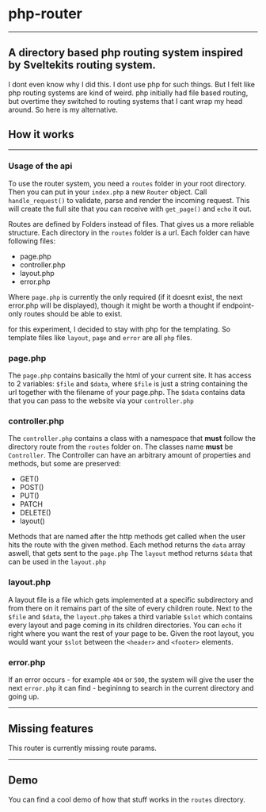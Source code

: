 # php-router

---
A directory based php routing system inspired by Sveltekits routing system.
---

I dont even know why I did this. I dont use php for such things. But I felt like php routing systems are kind of weird. php initially had file based routing, but overtime they switched to routing systems that I cant wrap my head around. So here is my alternative.

## How it works
---
### Usage of the api

To use the router system, you need a `routes` folder in your root directory. Then you can put in your `index.php` a new `Router` object.
Call `handle_request()` to validate, parse and render the incoming request. This will create the full site that you can receive with `get_page()` and `echo` it out.

Routes are defined by Folders instead of files. That gives us a more reliable structure.
Each directory in the `routes` folder is a url.
Each folder can have following files:

- page.php
- controller.php
- layout.php
- error.php

Where `page.php` is currently the only required (if it doesnt exist, the next error.php will be displayed), though it might be worth a thought if endpoint-only routes should be able to exist.

for this experiment, I decided to stay with php for the templating. So template files like `layout`, `page` and `error` are all `php` files.

### page.php

The `page.php` contains basically the html of your current site. It has access to 2 variables: `$file` and `$data`, where `$file` is just a string containing the url together with the filename of your page.php. The `$data` contains data that you can pass to the website via your `controller.php`

### controller.php

The `controller.php` contains a class with a namespace that **must** follow the directory route from the `routes` folder on. The classes name **must** be `Controller`. The Controller can have an arbitrary amount of properties and methods, but some are preserved:

- GET()
- POST()
- PUT()
- PATCH
- DELETE()
- layout()

Methods that are named after the http methods get called when the user hits the route with the given method. Each method returns the `data` array aswell, that gets sent to the `page.php`  The `layout` method returns `$data` that can be used in the `layout.php`

### layout.php

A layout file is a file which gets implemented at a specific subdirectory and from there on it remains part of the site of every children route. Next to the `$file` and `$data`, the `layout.php` takes a third variable `$slot` which contains every layout and page coming in its children directories. You can `echo` it right where you want the rest of your page to be. Given the root layout, you would want your `$slot` between the `<header>` and `<footer>` elements.

### error.php

If an error occurs - for example `404` or `500`, the system will give the user the next `error.php` it can find - begininng to search in the current directory and going up.

---

## Missing features

This router is currently missing route params.

---

## Demo

You can find a cool demo of how that stuff works in the `routes` directory.
